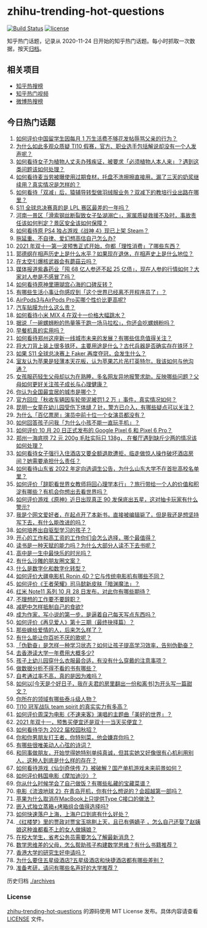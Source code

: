 # zhihu-trending-hot-questions

[![Build Status](https://github.com/justjavac/zhihu-trending-hot-questions/workflows/ci/badge.svg?branch=master)](https://github.com/justjavac/zhihu-trending-hot-questions/actions)
[![license](https://img.shields.io/github/license/justjavac/zhihu-trending-hot-questions)](https://github.com/justjavac/zhihu-trending-hot-questions/blob/master/LICENSE)

知乎热门话题，记录从 2020-11-24 日开始的知乎热门话题。每小时抓取一次数据，按天[归档](./archives)。

## 相关项目

- [知乎热搜榜](https://github.com/justjavac/zhihu-trending-top-search)
- [知乎热门视频](https://github.com/justjavac/zhihu-trending-hot-video)
- [微博热搜榜](https://github.com/justjavac/weibo-trending-hot-search)

## 今日热门话题

<!-- BEGIN -->
<!-- 最后更新时间 Thu Oct 21 2021 08:16:45 GMT+0800 (China Standard Time) -->

1. [如何评价中国留学生因每月 1 万生活费不够花发帖辱骂父亲的行为？](https://www.zhihu.com/question/493072693)
1. [为什么如此多观众质疑 TI10 假赛，官方、职业选手包括解说却没有一个人发声呢？](https://www.zhihu.com/question/493249344)
1. [如何看待女子为植物人丈夫办残疾证，被要求「必须植物人本人来」？遇到这类问题该如何处理？](https://www.zhihu.com/question/493431439)
1. [如何看待麦当劳被曝使用过期食材，托盘不洗擦擦直接用，漏了三天的奶浆继续用？真实情况是怎样的？](https://www.zhihu.com/question/493528987)
1. [如何看待「双减」后，猿辅导转型做羽绒服业务？双减下的教培行业出路在哪里？](https://www.zhihu.com/question/493311623)
1. [S11 全球总决赛真的是 LPL 赛区最差的一年吗？](https://www.zhihu.com/question/492955893)
1. [河南一景区「滑索钢丝断裂致女子坠湖溺亡」，家属质疑救援不及时，事故责任该如何判定？景区安全该如何保障？](https://www.zhihu.com/question/493254337)
1. [如何看待原 PS4 独占游戏《战神 4》现已上架 Steam？](https://www.zhihu.com/question/493589279)
1. [拖延重、不自律、爱幻想高估自己怎么办?](https://www.zhihu.com/question/352900158)
1. [2021 年双十一第一波预售正式开始，你都「理性消费」了哪些东西？](https://www.zhihu.com/question/493557288)
1. [郭德纲在相声历史上是什么水平？如果现在退休，在相声史上是什么地位？](https://www.zhihu.com/question/454756076)
1. [在太空引爆核武器会有蘑菇云吗？](https://www.zhihu.com/question/486896102)
1. [媒体报道紫鑫药业「囤 68 亿人参还不起 25 亿债」，现在人参的行情如何？大家对人参是不感冒了吗？](https://www.zhihu.com/question/493420208)
1. [如何看待原神里珊瑚宫心海的口碑反转？](https://www.zhihu.com/question/493317029)
1. [有哪些生活小事让你感叹到「这个世界已经离不开程序员了」？](https://www.zhihu.com/question/493564150)
1. [AirPods3与AirPods Pro买哪个性价比更高呢?](https://www.zhihu.com/question/493209588)
1. [汽车贴膜为什么这么贵？](https://www.zhihu.com/question/28473204)
1. [如何看待小米 MIX 4 在双十一价格大幅跳水？](https://www.zhihu.com/question/493416533)
1. [据说「一碗螺蛳粉的热量等于跑一场马拉松」，你还会吃螺蛳粉吗？](https://www.zhihu.com/question/492405982)
1. [早餐机真的实用吗？](https://www.zhihu.com/question/385737709)
1. [如何看待郑州这座新一线城市未来的发展？有哪些信息值得关注？](https://www.zhihu.com/question/493445261)
1. [将大刀背上装上很多铁环，主要用途是什么？古代兵器是否确实存在铁环？](https://www.zhihu.com/question/25252859)
1. [如果 S11 全球总决赛上 Faker 再度夺冠，会发生什么？](https://www.zhihu.com/question/493245034)
1. [室友认为苹果是轻薄本天花板，认为苹果芯片吊打英特尔，我该如何与他沟通？](https://www.zhihu.com/question/486903361)
1. [女孩服药轻生父母却以为在熟睡，多名网友异地报警求助，反映哪些问题？父母如何更好关注孩子成长与心理健康？](https://www.zhihu.com/question/493263849)
1. [你认为全国最宜居的城市是哪个？](https://www.zhihu.com/question/488808761)
1. [官方回应「秋收车辆因车轮带泥被罚1.2 万 」事件，真实情况如何？](https://www.zhihu.com/question/493101460)
1. [昆明一女童在幼儿园受伤下体缝 7 针，警方已介入，有哪些疑点可以关注？](https://www.zhihu.com/question/493427454)
1. [为什么「百亿票房」演员中前十位一个女演员都没有？](https://www.zhihu.com/question/493017090)
1. [如何回答孩子问我「为什么小孩不能一直玩手机」？](https://www.zhihu.com/question/487505837)
1. [如何评价 10 月 20 日正式发布的 Google Pixel 6 和 Pixel 6 Pro？](https://www.zhihu.com/question/477813513)
1. [郑州一海底捞 72 元 200g 毛肚实际只 138g， 在餐厅遇到缺斤少两的情况该如何处理？](https://www.zhihu.com/question/493293360)
1. [如何看待女子强行入住酒店又要全额退款遭拒，临走做惊人操作破坏酒店房间？她需要承担什么责任？](https://www.zhihu.com/question/493273716)
1. [如何看待山东省 2022 年定向选调生公告，为什么山东大学不在首批高校名单里？](https://www.zhihu.com/question/492828841)
1. [如何评价「辞职看世界女教师将回心理学本行」？旅行带给一个人的价值和积淀有哪些？有机会你想出去看世界吗？](https://www.zhihu.com/question/493198242)
1. [如何评价游戏《原神》近日出现真正 90 发保底出五星，这对抽卡玩家有什么警示?](https://www.zhihu.com/question/492633758)
1. [我是个网文爱好者，在起点开了本新书，直接被编辑毙了，但是我还是想坚持写下去，有什么能改进的吗？](https://www.zhihu.com/question/493216976)
1. [如何培养出自驱型学习的孩子？](https://www.zhihu.com/question/483938762)
1. [开心的工作和高工资的工作你们会怎么选择，哪个最值得？](https://www.zhihu.com/question/486423724)
1. [读书是一种天赋的能力吗？为什么大部分人读不下去书呢？](https://www.zhihu.com/question/492263041)
1. [高中是一生中最快乐的时光吗？](https://www.zhihu.com/question/486933218)
1. [有什么沙雕的朋友圈文案？](https://www.zhihu.com/question/479197730)
1. [什么是数字化和数字化转型？](https://www.zhihu.com/question/343916263)
1. [如何评价大疆电影机 Ronin 4D？它与传统电影机有哪些不同？](https://www.zhihu.com/question/493575151)
1. [如何评价《王者荣耀》司马懿新皮肤「暗渊魔法」？](https://www.zhihu.com/question/492939941)
1. [红米 Note11 系列 10 月 28 日发布，对此你有哪些期待？](https://www.zhihu.com/question/492300425)
1. [不理想的工作要不要辞职？](https://www.zhihu.com/question/480761300)
1. [减肥中怎样抵制自己的食欲?](https://www.zhihu.com/question/459324649)
1. [成为作家，写小说的第一步，是逼着自己每天写点东西吗？](https://www.zhihu.com/question/482230862)
1. [如何评价《再见爱人》第十三期（最终抉择篇）？](https://www.zhihu.com/question/493471863)
1. [那些嫁给爱情的人，后来怎么样了？](https://www.zhihu.com/question/64402330)
1. [有什么能让你百听不厌的歌呢？](https://www.zhihu.com/question/484035244)
1. [「伪勤奋」是怎样一种学习状态？如何让孩子提高学习效率，告别伪勤奋？](https://www.zhihu.com/question/493146163)
1. [去香港读大学一年费用大概多少?](https://www.zhihu.com/question/35181006)
1. [孩子上幼儿园穿什么衣服最合适，有没有什么穿戴的注意事项？](https://www.zhihu.com/question/491167036)
1. [做数据分析不得不看的书有哪些？](https://www.zhihu.com/question/19640095)
1. [自考通过率不高，真的是因为难吗？](https://www.zhihu.com/question/484231703)
1. [如何以[今天是个好日子，我在夫君的房里翻出一份和离书]为开头写一篇甜文？](https://www.zhihu.com/question/491498426)
1. [你所在的领域有哪些泰斗级人物？](https://www.zhihu.com/question/491936343)
1. [TI10 冠军战队 team spirit 的真实实力有多高？](https://www.zhihu.com/question/493355391)
1. [如何评价周深为电影《不速来客》演唱的主题曲「美好的世界」？](https://www.zhihu.com/question/493385256)
1. [2021 年双十一，预售买便宜还是双十一当天买便宜？](https://www.zhihu.com/question/489979828)
1. [如何看待华为 2022 届校园秋招？](https://www.zhihu.com/question/493343078)
1. [你和你男朋友打王者，你特别菜，他会嫌弃你吗？](https://www.zhihu.com/question/389403235)
1. [有哪些很唯美动人心弦的诗词？](https://www.zhihu.com/question/286292113)
1. [和同事做朋友，开始觉得她特别单纯真诚，但其实她又好像很有心机利用别人，这种人到底是什么样的存在？](https://www.zhihu.com/question/492932503)
1. [如何看待游戏《仙剑奇侠传 7》被破解？国产单机游戏未来前景如何？](https://www.zhihu.com/question/493060450)
1. [如何评价韩国电影《摩加迪沙》？](https://www.zhihu.com/question/481786317)
1. [你从什么时候学会了自己做饭？有哪些私藏的宝藏菜谱？](https://www.zhihu.com/question/492590332)
1. [电影《流浪地球 2》在青岛开机，你有什么想说的？会超越第一部吗？](https://www.zhihu.com/question/492543746)
1. [苹果为什么取消在MacBook上只提供Type C接口的做法？](https://www.zhihu.com/question/493201692)
1. [嵌入式独立蒸箱+烤箱组合值得选择吗?](https://www.zhihu.com/question/493082021)
1. [如何快速落户上海，上海户口到底有什么好处？](https://www.zhihu.com/question/455579654)
1. [《红楼梦》里的贾政对贾宝玉挑剔上天，且已有俩嫡子 ，怎么自己还娶了赵姨娘这种谁都看不上的女人做姨娘？](https://www.zhihu.com/question/490128228)
1. [在校大学生，省考公务员需要怎么了解最新消息？](https://www.zhihu.com/question/488029362)
1. [数学思维差的父母，怎么帮助孩子构建数学思维？有什么书籍推荐？](https://www.zhihu.com/question/489445298)
1. [香港大学的研究生好申请吗？](https://www.zhihu.com/question/22632391)
1. [为什么要住五星级酒店?五星级酒店和快捷酒店都有哪些差别？](https://www.zhihu.com/question/25257575)
1. [准备考研，请问有哪些名声好的大学推荐？](https://www.zhihu.com/question/493436880)

<!-- END -->

历史归档 [./archives](./archives)

### License

[zhihu-trending-hot-questions](https://github.com/justjavac/zhihu-trending-hot-questions)
的源码使用 MIT License 发布。具体内容请查看 [LICENSE](./LICENSE) 文件。
